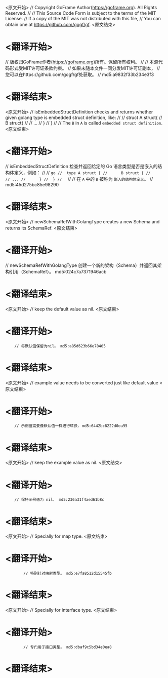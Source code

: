 
<原文开始>
// Copyright GoFrame Author(https://goframe.org). All Rights Reserved.
//
// This Source Code Form is subject to the terms of the MIT License.
// If a copy of the MIT was not distributed with this file,
// You can obtain one at https://github.com/gogf/gf.
<原文结束>

# <翻译开始>
// 版权归GoFrame作者(https://goframe.org)所有。保留所有权利。
//
// 本源代码形式受MIT许可证条款约束。
// 如果未随本文件一同分发MIT许可证副本，
// 您可以在https://github.com/gogf/gf处获取。
// md5:a9832f33b234e3f3
# <翻译结束>


<原文开始>
// isEmbeddedStructDefinition checks and returns whether given golang type is embedded struct definition, like:
//
//	struct A struct{
//	    B struct{
//	        // ...
//	    }
//	}
//
// The `B` in `A` is called `embedded struct definition`.
<原文结束>

# <翻译开始>
// isEmbeddedStructDefinition 检查并返回给定的 Go 语言类型是否是嵌入的结构体定义，例如：
// 
//	```go
//	type A struct {
//	    B struct {
//	        // ...
//	    }
//	}
//	```
// 
// 在 `A` 中的 `B` 被称为 `嵌入的结构体定义`。
// md5:45d275bc85e98290
# <翻译结束>


<原文开始>
// newSchemaRefWithGolangType creates a new Schema and returns its SchemaRef.
<原文结束>

# <翻译开始>
// newSchemaRefWithGolangType 创建一个新的架构（Schema）并返回其架构引用（SchemaRef）。 md5:024c7a7371946acb
# <翻译结束>


<原文开始>
// keep the default value as nil.
<原文结束>

# <翻译开始>
		// 将默认值保留为nil。 md5:a85d623b66e78405
# <翻译结束>


<原文开始>
// example value needs to be converted just like default value
<原文结束>

# <翻译开始>
		// 示例值需要像默认值一样进行转换. md5:6442bc8222d0ea95
# <翻译结束>


<原文开始>
// keep the example value as nil.
<原文结束>

# <翻译开始>
		// 保持示例值为 nil。 md5:236a31f4aed61b8c
# <翻译结束>


<原文开始>
// Specially for map type.
<原文结束>

# <翻译开始>
			// 特别针对映射类型。 md5:e7fa8512d15545fb
# <翻译结束>


<原文开始>
// Specially for interface type.
<原文结束>

# <翻译开始>
			// 专门用于接口类型。 md5:dbaf9c5bd34e0ea8
# <翻译结束>

